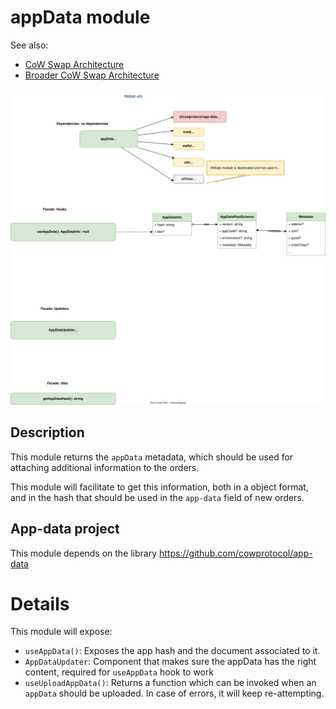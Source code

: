 # appData module

See also:

- [CoW Swap Architecture](../../../docs/architecture-overview.md)
- [Broader CoW Swap Architecture](https://github.com/cowprotocol/cowswap-diagrams)

![appData module](./appData-module.drawio.svg)

## Description

This module returns the `appData` metadata, which should be used for attaching additional information to the orders.

This module will facilitate to get this information, both in a object format, and in the hash that should be used in the `app-data` field of new orders.

## App-data project

This module depends on the library https://github.com/cowprotocol/app-data

# Details

This module will expose:

- `useAppData()`: Exposes the app hash and the document associated to it.
- `AppDataUpdater`: Component that makes sure the appData has the right content, required for `useAppData` hook to work
- `useUploadAppData()`: Returns a function which can be invoked when an `appData` should be uploaded. In case of errors, it will keep re-attempting.
